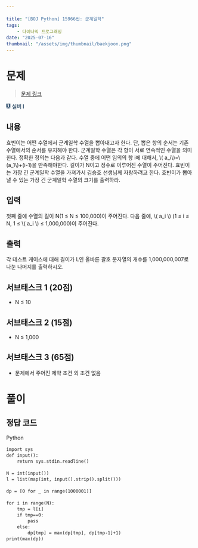 ```yaml
---

title: "[BOJ Python] 15966번: 군계일학"
tags:
    - 다이나믹 프로그래밍
date: "2025-07-16"
thumbnail: "/assets/img/thumbnail/baekjoon.png"
---
```


# 문제  

> [문제 링크](https://www.acmicpc.net/problem/15966)
<span style="display: inline-flex; align-items: center;">
  <img src="/img/tier/silver1.png" alt="Silver I" style="height:1em; width:auto; margin-right:4px;">
  <span style="color:#405B73; font-weight:bold;">실버 I</span>
</span>


## 내용

효빈이는 어떤 수열에서 군계일학 수열을 뽑아내고자 한다. 단, 뽑은 항의 순서는 기존 수열에서의 순서를 유지해야 한다. 군계일학 수열은 각 항이 서로 연속적인 수열을 의미한다. 정확한 정의는 다음과 같다.
수열 중에 어떤 임의의 항 i에 대해서, \\( a_i\\)=\\(a_1\\)+(i-1)을 만족해야한다.
길이가 N이고 정수로 이루어진 수열이 주어진다. 효빈이는 가장 긴 군계일학 수열을 가져가서 김승호 선생님께 자랑하려고 한다. 효빈이가 뽑아낼 수 있는 가장 긴 군계일학 수열의 크기를 출력하라.

## 입력
첫째 줄에 수열의 길이 N(1 ≤ N ≤ 100,000)이 주어진다. 다음 줄에, \\( a_i \\) (1 ≤ i ≤ N, 1 ≤ \\( a_i \\) ≤ 1,000,000)이 주어진다.

## 출력
각 테스트 케이스에 대해 길이가 L인 올바른 괄호 문자열의 개수를 1,000,000,007로 나눈 나머지를 출력하시오.

## 서브태스크 1 (20점)
- N ≤ 10

## 서브태스크 2 (15점)
- N ≤ 1,000

## 서브태스크 3 (65점)
- 문제에서 주어진 제약 조건 외 조건 없음

# 풀이


## 정답 코드

Python

```
import sys
def input():
    return sys.stdin.readline()

N = int(input())
l = list(map(int, input().strip().split()))

dp = [0 for _ in range(1000001)]

for i in range(N):
    tmp = l[i]
    if tmp==0:
        pass
    else:
        dp[tmp] = max(dp[tmp], dp[tmp-1]+1)
print(max(dp))
```